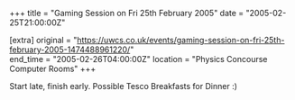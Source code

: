 +++
title = "Gaming Session on Fri 25th February 2005"
date = "2005-02-25T21:00:00Z"

[extra]
original = "https://uwcs.co.uk/events/gaming-session-on-fri-25th-february-2005-1474488961220/"    
end_time = "2005-02-26T04:00:00Z"
location = "Physics Concourse Computer Rooms"
+++

Start late, finish early. Possible Tesco Breakfasts for Dinner :)

